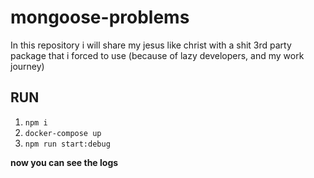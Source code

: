 # mongoose-problems

In this repository i will share my jesus like christ with a shit 3rd party package that i forced to use (because of lazy developers, and my work journey)

## RUN

1. `npm i`
2. `docker-compose up`
3. `npm run start:debug`

**now you can see the logs**
